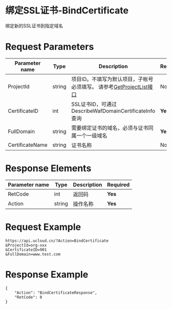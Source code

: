 # 绑定SSL证书-BindCertificate

绑定新的SSL证书到指定域名

# Request Parameters
|Parameter name|Type|Description|Required|
|---|---|---|---|
|ProjectId|string|项目ID。不填写为默认项目，子帐号必须填写。 请参考[GetProjectList接口](api/summary/get_project_list)|No|
|CertificateID|int|SSL证书ID，可通过DescribeWafDomainCertificateInfo查询|**Yes**|
|FullDomain|string|需要绑定证书的域名，必须与证书同属一个一级域名|**Yes**|
|CertificateName|string|证书名称|No|

# Response Elements
|Parameter name|Type|Description|Required|
|---|---|---|---|
|RetCode|int|返回码|**Yes**|
|Action|string|操作名称|**Yes**|

# Request Example
```
https://api.ucloud.cn/?Action=BindCertificate
&ProjectId=org-xxx
&CertificateID=901
&FullDomain=www.test.com
```

# Response Example
```
{
    "Action": "BindCertificateResponse", 
    "RetCode": 0
}
```

